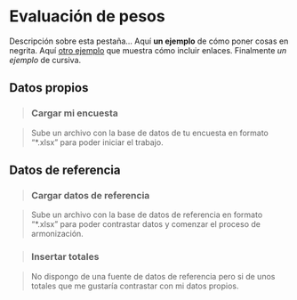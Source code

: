 # Evaluación de pesos

Descripción sobre esta pestaña... Aquí **un ejemplo** de cómo poner cosas en negrita. Aquí [otro ejemplo](https://www.google.com/) que muestra cómo incluir enlaces. Finalmente *un ejemplo* de cursiva.

## Datos propios

> ### Cargar mi encuesta

> Sube un archivo con la base de datos de tu encuesta en formato “*.xlsx” para poder iniciar el trabajo.

## Datos de referencia

> ### Cargar datos de referencia

> Sube un archivo con la base de datos de referencia en formato “*.xlsx” para poder contrastar datos y comenzar el proceso de armonización.

> ### Insertar totales

> No dispongo de una fuente de datos de referencia pero si de unos totales que me gustaría contrastar con mi datos propios.
